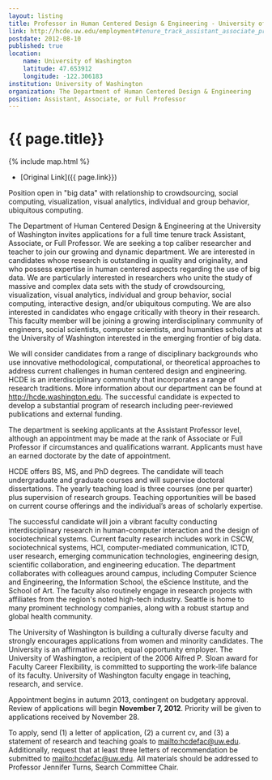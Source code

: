```yaml
---
layout: listing
title: Professor in Human Centered Design & Engineering - University of Washington
link: http://hcde.uw.edu/employment#tenure_track_assistant_associate_professor_aug_2012
postdate: 2012-08-10
published: true
location:
    name: University of Washington
    latitude: 47.653912
    longitude: -122.306183
institution: University of Washington
organization: The Department of Human Centered Design & Engineering
position: Assistant, Associate, or Full Professor
---
```



# {{ page.title}}

{% include map.html %}



* [Original Link]({{ page.link}})

Position open in "big data" with relationship to crowdsourcing, social computing, visualization, visual analytics, individual and group behavior, ubiquitous computing.

The Department of Human Centered Design & Engineering at the University of Washington invites applications for a full time tenure track Assistant, Associate, or Full Professor. We are seeking a top caliber researcher and teacher to join our growing and dynamic department. We are interested in candidates whose research is outstanding in quality and originality, and who possess expertise in human centered aspects regarding the use of big data. We are particularly interested in researchers who unite the study of massive and complex data sets with the study of crowdsourcing, visualization, visual analytics, individual and group behavior, social computing, interactive design, and/or ubiquitous computing. We are also interested in candidates who engage critically with theory in their research. This faculty member will be joining a growing interdisciplinary community of engineers, social scientists, computer scientists, and humanities scholars at the University of Washington interested in the emerging frontier of big data.

We will consider candidates from a range of disciplinary backgrounds who use innovative methodological, computational, or theoretical approaches to address current challenges in human centered design and engineering. HCDE is an interdisciplinary community that incorporates a range of research traditions. More information about our department can be found at <http://hcde.washington.edu>. The successful candidate is expected to develop a substantial program of research including peer-reviewed publications and external funding.

The department is seeking applicants at the Assistant Professor level, although an appointment may be made at the rank of Associate or Full Professor if circumstances and qualifications warrant. Applicants must have an earned doctorate by the date of appointment.

HCDE offers BS, MS, and PhD degrees. The candidate will teach undergraduate and graduate courses and will supervise doctoral dissertations. The yearly teaching load is three courses (one per quarter) plus supervision of research groups. Teaching opportunities will be based on current course offerings and the individual’s areas of scholarly expertise.

The successful candidate will join a vibrant faculty conducting interdisciplinary research in human-computer interaction and the design of sociotechnical systems. Current faculty research includes work in CSCW, sociotechnical systems, HCI, computer-mediated communication, ICTD, user research, emerging communication technologies, engineering design, scientific collaboration, and engineering education. The department collaborates with colleagues around campus, including Computer Science and Engineering, the Information School, the eScience Institute, and the School of Art. The faculty also routinely engage in research projects with affiliates from the region's noted high-tech industry. Seattle is home to many prominent technology companies, along with a robust startup and global health community.

The University of Washington is building a culturally diverse faculty and strongly encourages applications from women and minority candidates. The University is an affirmative action, equal opportunity employer. The University of Washington, a recipient of the 2006 Alfred P. Sloan award for Faculty Career Flexibility, is committed to supporting the work-life balance of its faculty. University of Washington faculty engage in teaching, research, and service.

Appointment begins in autumn 2013, contingent on budgetary approval. Review of applications will begin **November 7, 2012**. Priority will be given to applications received by November 28.

To apply, send (1) a letter of application, (2) a current cv, and (3) a statement of research and teaching goals to <mailto:hcdefac@uw.edu>. Additionally, request that at least three letters of recommendation be submitted to <mailto:hcdefac@uw.edu>. All materials should be addressed to Professor Jennifer Turns, Search Committee Chair.
